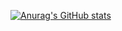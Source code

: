 [![Anurag's GitHub stats](https://github-readme-stats.vercel.app/api?username=theblek&theme=dracula&rank_icon=percentile&hide_title=true)](https://github.com/anuraghazra/github-readme-stats)
